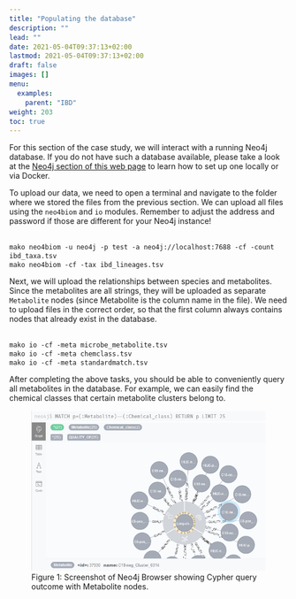 ```yaml
---
title: "Populating the database"
description: ""
lead: ""
date: 2021-05-04T09:37:13+02:00
lastmod: 2021-05-04T09:37:13+02:00
draft: false
images: []
menu: 
  examples:
    parent: "IBD"
weight: 203
toc: true
---
```


For this section of the case study, we will interact with a running Neo4j database. If you do not have such a database available, please take a look at the <a href="/neo4j/introduction/intro">Neo4j section of this web page</a> to learn how to set up one locally or via Docker. 

To upload our data, we need to open a terminal and navigate to the folder where we stored the files from the previous section. We can upload all files using the <code>neo4biom</code> and <code>io</code> modules. Remember to adjust the address and password if those are different for your Neo4j instance!

<pre><code>
mako neo4biom -u neo4j -p test -a neo4j://localhost:7688 -cf -count ibd_taxa.tsv 
mako neo4biom -cf -tax ibd_lineages.tsv
</pre></code>

Next, we will upload the relationships between species and metabolites. Since the metabolites are all strings, they will be uploaded as separate <code>Metabolite</code> nodes (since Metabolite is the column name in the file). We need to upload files in the correct order, so that the first column always contains nodes that already exist in the database. 

<pre><code>
mako io -cf -meta microbe_metabolite.tsv
mako io -cf -meta chemclass.tsv
mako io -cf -meta standardmatch.tsv
</pre></code>

After completing the above tasks, you should be able to conveniently query all metabolites in the database. For example, we can easily find the chemical classes that certain metabolite clusters belong to. 

<figure>
  <img src="/images/ibd_metabolites.PNG" alt="Screenshot of Neo4j Browser showing Cypher query outcome with Metabolite nodes." width="600"> 
  <figcaption>Figure 1: Screenshot of Neo4j Browser showing Cypher query outcome with Metabolite nodes.</figcaption>
</figure>
